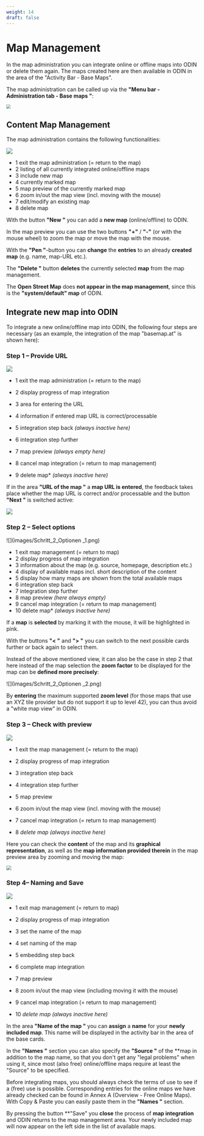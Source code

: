 ```yaml
---
weight: 14
draft: false
---
```






# **Map Management**



In the map administration you can integrate online or offline maps into ODIN or delete them again. The maps created here are then available in ODIN in the area of the "Activity Bar - Base Maps".

The map administration can be called up via the **"Menu bar - Administration tab - Base maps "**:

<img src="images/Kartenverwaltung.png" style="zoom: 67%;" />





## **Content Map Management**



The map administration contains the following functionalities:

![](images/Inhalt_Kartenverwaltung.png)

- <span class="blue">1</span> exit the map administration (= return to the map)
- <span class="blue">2</span> listing of all currently integrated online/offline maps
- <span class="blue">3</span> include new map
- <span class="blue">4</span> currently marked map
- <span class="red">5</span> map preview of the currently marked map
- <span class="blue">6</span> zoom in/out the map view (incl. moving with the mouse)
- <span class="blue">7</span> edit/modify an existing map
- <span class="blue">8</span> delete map



With the button **"New "** you can add a **new map** (online/offline) to ODIN.

In the map preview you can use the two buttons **"+"** / **"-"** (or with the mouse wheel) to zoom the map or move the map with the mouse.

With the **"Pen "**-button you can **change** the **entries** to an already **created map** (e.g. name, map-URL etc.).

The **"Delete "** button **deletes** the currently selected **map** from the map management.

The **Open Street Map** does **not appear in the map management**, since this is the **"system/default" map** of ODIN.



## **Integrate new map into ODIN**



To integrate a new online/offline map into ODIN, the following four steps are necessary (as an example, the integration of the map "basemap.at" is shown here):



### **Step 1 – Provide URL**

![](images/Schritt_1_URL_1.png)

- <span class="blue">1</span> exit the map administration (= return to the map)
- <span class="blue">2</span> display progress of map integration

- <span class="blue">3</span> area for entering the URL

- <span class="blue">4</span> information if entered map URL is correct/processable

- <span class="blue">5</span> integration step back *(always inactive here)*

- <span class="blue">6</span> integration step further

- <span class="blue">7</span> map preview *(always empty here)*

- <span class="blue">8</span> cancel map integration (= return to map management)

- <span class="blue">9</span> delete map* *(always inactive here)*



If in the area **"URL of the map "** a **map URL is entered**, the feedback takes place whether the map URL is correct and/or processable and the button **"Next "** is switched active:

![](images/Schritt_1_URL_2.png)



### **Step 2 – Select options**

![](images/Schritt_2_Optionen _1.png)

- <span class="blue">1</span> exit map management (= return to map)
- <span class="blue">2</span> display progress of map integration
- <span class="blue">3</span> information about the map (e.g. source, homepage, description etc.)
- <span class="blue">4</span> display of available maps incl. short description of the content
- <span class="blue">5</span> display how many maps are shown from the total available maps
- <span class="blue">6</span> integration step back
- <span class="blue">7</span> integration step further
- <span class="blue">8</span> map preview *(here always empty)*
- <span class="blue">9</span> cancel map integration (= return to map management)
- <span class="blue">10</span> delete map* *(always inactive here)*



If a **map** is **selected** by marking it with the mouse, it will be highlighted in pink.

With the buttons **"&lt; "** and **"&gt; "** you can switch to the next possible cards further or back again to select them.

Instead of the above mentioned view, it can also be the case in step 2 that here instead of the map selection the **zoom factor** to be displayed for the map can be **defined more precisely**:

![](images/Schritt_2_Optionen _2.png)



By **entering** the maximum supported **zoom level** (for those maps that use an XYZ tile provider but do not support it up to level 42), you can thus avoid a "white map view" in ODIN.



### **Step 3 – Check with preview**

![](images/Schritt_3_Vorschau_1.png)

- <span class="blue">1</span> exit the map management (= return to the map)
- <span class="blue">2</span> display progress of map integration

- <span class="blue">3</span> integration step back

- <span class="blue">4</span> integration step further

- <span class="blue">5</span> map preview

- <span class="blue">6</span> zoom in/out the map view (incl. moving with the mouse)

- <span class="blue">7</span> cancel map integration (= return to map management)

- <span class="blue">8</span> *delete map* *(always inactive here)*



Here you can check the **content** of the map and its **graphical representation**, as well as the **map information provided therein** in the map preview area by zooming and moving the map:

<img src="images/Schritt_3_Vorschau_2.png" style="zoom:80%;" />



### **Step 4– Naming and Save**

![](images/Schritt_4_Benennen.png)

- <span class="blue">1</span> exit map management (= return to map)
- <span class="blue">2</span> display progress of map integration

- <span class="blue">3</span> set the name of the map

- <span class="blue">4</span> set naming of the map

- <span class="blue">5</span> embedding step back

- <span class="blue">6</span> complete map integration

- <span class="blue">7</span> map preview

- <span class="blue">8</span> zoom in/out the map view (including moving it with the mouse)

- <span class="blue">9</span> cancel map integration (= return to map management)

- <span class="blue">10</span> *delete map* *(always inactive here)*



In the area **"Name of the map "** you can **assign** a **name** for your **newly included map**. This name will be displayed in the activity bar in the area of the base cards.

In the **"Names "** section you can also specify the **"Source "** of the **map in addition to the map name, so that you don't get any "legal problems" when using it, since most (also free) online/offline maps require at least the "Source" to be specified.

Before integrating maps, you should always check the terms of use to see if a (free) use is possible. Corresponding entries for the online maps we have already checked can be found in Annex A (Overview - Free Online Maps). With Copy & Paste you can easily paste them in the **"Names "** section.

By pressing the button **"Save" you **close** the process of **map integration** and ODIN returns to the map management area. Your newly included map will now appear on the left side in the list of available maps.

